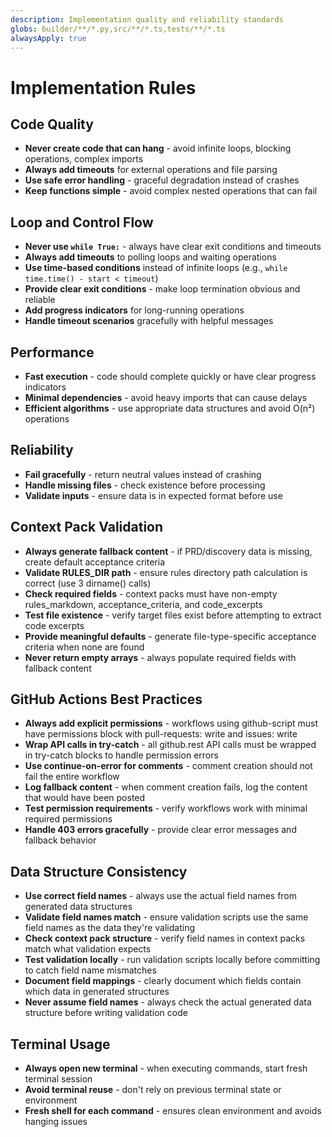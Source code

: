 ```yaml
---
description: Implementation quality and reliability standards
globs: builder/**/*.py,src/**/*.ts,tests/**/*.ts
alwaysApply: true
---
```

# Implementation Rules

## Code Quality
- **Never create code that can hang** - avoid infinite loops, blocking operations, complex imports
- **Always add timeouts** for external operations and file parsing
- **Use safe error handling** - graceful degradation instead of crashes
- **Keep functions simple** - avoid complex nested operations that can fail

## Loop and Control Flow
- **Never use `while True:`** - always have clear exit conditions and timeouts
- **Always add timeouts** to polling loops and waiting operations
- **Use time-based conditions** instead of infinite loops (e.g., `while time.time() - start < timeout`)
- **Provide clear exit conditions** - make loop termination obvious and reliable
- **Add progress indicators** for long-running operations
- **Handle timeout scenarios** gracefully with helpful messages

## Performance
- **Fast execution** - code should complete quickly or have clear progress indicators
- **Minimal dependencies** - avoid heavy imports that can cause delays
- **Efficient algorithms** - use appropriate data structures and avoid O(n²) operations

## Reliability
- **Fail gracefully** - return neutral values instead of crashing
- **Handle missing files** - check existence before processing
- **Validate inputs** - ensure data is in expected format before use

## Context Pack Validation
- **Always generate fallback content** - if PRD/discovery data is missing, create default acceptance criteria
- **Validate RULES_DIR path** - ensure rules directory path calculation is correct (use 3 dirname() calls)
- **Check required fields** - context packs must have non-empty rules_markdown, acceptance_criteria, and code_excerpts
- **Test file existence** - verify target files exist before attempting to extract code excerpts
- **Provide meaningful defaults** - generate file-type-specific acceptance criteria when none are found
- **Never return empty arrays** - always populate required fields with fallback content

## GitHub Actions Best Practices
- **Always add explicit permissions** - workflows using github-script must have permissions block with pull-requests: write and issues: write
- **Wrap API calls in try-catch** - all github.rest API calls must be wrapped in try-catch blocks to handle permission errors
- **Use continue-on-error for comments** - comment creation should not fail the entire workflow
- **Log fallback content** - when comment creation fails, log the content that would have been posted
- **Test permission requirements** - verify workflows work with minimal required permissions
- **Handle 403 errors gracefully** - provide clear error messages and fallback behavior

## Data Structure Consistency
- **Use correct field names** - always use the actual field names from generated data structures
- **Validate field names match** - ensure validation scripts use the same field names as the data they're validating
- **Check context pack structure** - verify field names in context packs match what validation expects
- **Test validation locally** - run validation scripts locally before committing to catch field name mismatches
- **Document field mappings** - clearly document which fields contain which data in generated structures
- **Never assume field names** - always check the actual generated data structure before writing validation code

## Terminal Usage
- **Always open new terminal** - when executing commands, start fresh terminal session
- **Avoid terminal reuse** - don't rely on previous terminal state or environment
- **Fresh shell for each command** - ensures clean environment and avoids hanging issues

